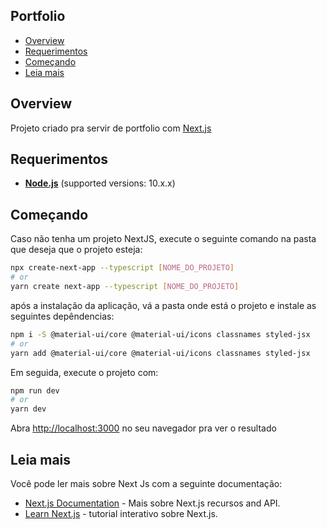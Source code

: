 ## Portfolio
- [Overview](#overview)
- [Requerimentos](#Requerimentos)
- [Começando](#Começando)
- [Leia mais](#Leia-mais)

## Overview

Projeto criado pra servir de portfolio com [Next.js](https://nextjs.org/)

## Requerimentos

- **[Node.js](https://www.nodejs.org/)** (supported versions: 10.x.x)

## Começando

Caso não tenha um projeto NextJS,  execute o seguinte comando na pasta que deseja que o projeto esteja:

```bash
npx create-next-app --typescript [NOME_DO_PROJETO]
# or
yarn create next-app --typescript [NOME_DO_PROJETO]
```

após a instalação da aplicação, vá a pasta onde está o projeto e instale as seguintes depêndencias:

```bash
npm i -S @material-ui/core @material-ui/icons classnames styled-jsx
# or
yarn add @material-ui/core @material-ui/icons classnames styled-jsx
```

Em seguida, execute o projeto com:

```bash
npm run dev
# or
yarn dev
```

Abra [http://localhost:3000](http://localhost:3000) no seu navegador pra ver o resultado

## Leia mais

Você pode ler mais sobre Next Js com a seguinte documentação:

- [Next.js Documentation](https://nextjs.org/docs) - Mais sobre Next.js recursos and API.
- [Learn Next.js](https://nextjs.org/learn) - tutorial interativo sobre Next.js.
